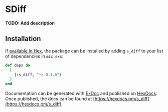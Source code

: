 # SDiff

**TODO: Add description**

## Installation

If [available in Hex](https://hex.pm/docs/publish), the package can be installed
by adding `s_diff` to your list of dependencies in `mix.exs`:

```elixir
def deps do
  [
    {:s_diff, "~> 0.1.0"}
  ]
end
```

Documentation can be generated with [ExDoc](https://github.com/elixir-lang/ex_doc)
and published on [HexDocs](https://hexdocs.pm). Once published, the docs can
be found at [https://hexdocs.pm/s_diff](https://hexdocs.pm/s_diff).
